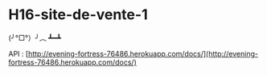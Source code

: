 # H16-site-de-vente-1

(╯°□°）╯︵ ┻━┻

API : [http://evening-fortress-76486.herokuapp.com/docs/](http://evening-fortress-76486.herokuapp.com/docs/)

